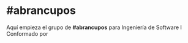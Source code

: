 #  #abrancupos
Aquí empieza el grupo de **#abrancupos** para Ingeniería de Software I
Conformado por
